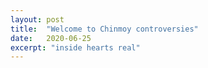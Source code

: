 ```yaml
---
layout: post
title:  "Welcome to Chinmoy controversies"
date:   2020-06-25
excerpt: "inside hearts real"
---
```

